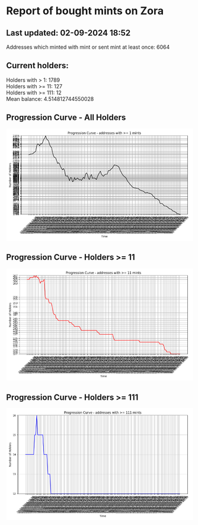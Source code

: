 # Report of bought mints on Zora
## Last updated: 02-09-2024 18:52
Addresses which minted with mint or sent mint at least once: 6064

## Current holders:
Holders with > 1: 1789  
Holders with >= 11: 127  
Holders with >= 111: 12  
Mean balance: 4.514812744550028  

## Progression Curve - All Holders
![addresses with >= 1 mint](progression_curve_all.png)
## Progression Curve - Holders >= 11
![addresses with >= 11 mints](progression_curve_gt_11.png)
## Progression Curve - Holders >= 111
![addresses with >= 111 mints](progression_curve_gt_111.png)
